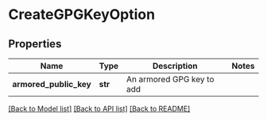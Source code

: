 # CreateGPGKeyOption

## Properties
Name | Type | Description | Notes
------------ | ------------- | ------------- | -------------
**armored_public_key** | **str** | An armored GPG key to add | 

[[Back to Model list]](../README.md#documentation-for-models) [[Back to API list]](../README.md#documentation-for-api-endpoints) [[Back to README]](../README.md)


